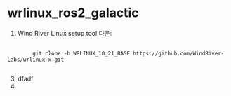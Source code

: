 # wrlinux_ros2_galactic

1. Wind River Linux setup tool 다운:
<pre>
    <code>
        git clone -b WRLINUX_10_21_BASE https://github.com/WindRiver-Labs/wrlinux-x.git
    </code>
</pre>
    
   
3. dfadf
4. 
